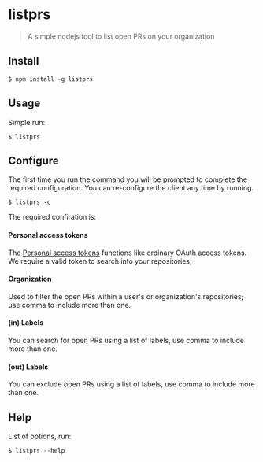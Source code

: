 # listprs
> A simple nodejs tool to list open PRs on your organization

## Install

```
$ npm install -g listprs
```

## Usage
Simple run:
```
$ listprs
```

## Configure
The first time you run the command you will be prompted to complete the required configuration.
You can re-configure the client any time by running.
```
$ listprs -c
```
The required confiration is:

#### Personal access tokens
The [Personal access tokens](https://github.com/settings/tokens) functions like ordinary OAuth access tokens. We require a valid token to search into your repositories;

#### Organization
Used to filter the open PRs within a user's or organization's repositories; use comma to include more than one.

#### (in) Labels 
You can search for open PRs using a list of labels, use comma to include more than one.

#### (out) Labels 
You can exclude open PRs using a list of labels, use comma to include more than one. 

## Help
List of options, run: 
```
$ listprs --help
```
